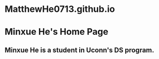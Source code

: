 # MatthewHe0713.github.io

# Minxue He's Home Page


## Minxue He is a student in Uconn's DS program.
